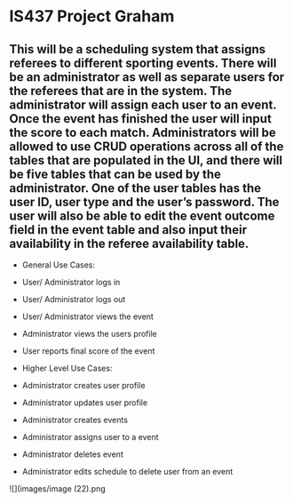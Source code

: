 # IS437 Project Graham
## This will be a scheduling system that assigns referees to different sporting events. There will be an administrator as well as separate users for the referees that are in the system. The administrator will assign each user to an event. Once the event has finished the user will input the score to each match. Administrators will be allowed to use CRUD operations across all of the tables that are populated in the UI, and there will be five tables that can be used by the administrator. One of the user tables has the user ID, user type and the user’s password. The user will also be able to edit the event outcome field in the event table and also input their availability in the referee availability table. 

* General Use Cases:
 * User/ Administrator logs in
 * User/ Administrator logs out
 * User/ Administrator views the event 
 * Administrator views the users profile
 * User reports final score of the event
 
* Higher Level Use Cases:
 * Administrator creates user profile
 * Administrator updates user profile
 * Administrator creates events
 * Administrator assigns user to a event
 * Administrator deletes event
 * Administrator edits schedule to delete user from an event

![](images/image (22).png
